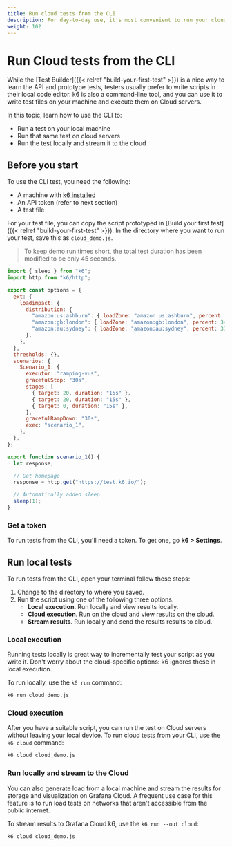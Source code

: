 ```yaml
---
title: Run cloud tests from the CLI 
description: For day-to-day use, it's most convenient to run your cloud tests from you own CLI.
weight: 102
---
```


# Run Cloud tests from the CLI

While the [Test Builder]({{< relref "build-your-first-test" >}}) is a nice way to learn the API and prototype tests, testers usually prefer to write scripts in their local code editor.
k6 is also a command-line tool, and you can use it to write test files on your machine and execute them on Cloud servers.

In this topic, learn how to use the CLI to:

- Run a test on your local machine 
- Run that same test on cloud servers
- Run the test locally and stream it to the cloud

## Before you start

To use the CLI test, you need the following:

- A machine with [k6 installed](https://k6.io/docs/get-started/installation)
- An API token (refer to next section)
- A test file

For your test file, you can copy the script prototyped in [Build your first test]({{< relref "build-your-first-test" >}}).
In the directory where you want to run your test, save this as `cloud_demo.js`.

> To keep demo run times short, the total test duration has been modified to be only 45 seconds.

```javascript
import { sleep } from "k6";
import http from "k6/http";

export const options = {
  ext: {
    loadimpact: {
      distribution: {
        "amazon:us:ashburn": { loadZone: "amazon:us:ashburn", percent: 34 },
        "amazon:gb:london": { loadZone: "amazon:gb:london", percent: 34 },
        "amazon:au:sydney": { loadZone: "amazon:au:sydney", percent: 33 },
      },
    },
  },
  thresholds: {},
  scenarios: {
    Scenario_1: {
      executor: "ramping-vus",
      gracefulStop: "30s",
      stages: [
        { target: 20, duration: "15s" },
        { target: 20, duration: "15s" },
        { target: 0, duration: "15s" },
      ],
      gracefulRampDown: "30s",
      exec: "scenario_1",
    },
  },
};

export function scenario_1() {
  let response;

  // Get homepage
  response = http.get("https://test.k6.io/");

  // Automatically added sleep
  sleep(1);
}
```

### Get a token

To run tests from the CLI, you'll need a token.
To get one, go **k6 > Settings**.

<!--- WRITERS_NOTE  complete this step when API token exists-->

## Run local tests

To run tests from the CLI, open your terminal follow these steps:

1. Change to the directory to where you saved.
1. Run the script using one of the following three options.
   - **Local execution**. Run locally and view results locally.
   - **Cloud execution**. Run on the cloud and view results on the cloud.
   - **Stream results**. Run locally and send the results results to cloud. 

### Local execution

Running tests locally is great way to incrementally test your script as you write it.
Don't worry about the cloud-specific options: k6 ignores these in local execution.

To run locally, use the `k6 run` command:

```bash
k6 run cloud_demo.js
```

### Cloud execution

After you have a suitable script, you can run the test on Cloud servers without leaving your local device.
To run cloud tests from your CLI, use the `k6 cloud` command:
  
```bash
k6 cloud cloud_demo.js
```
  
### Run locally and stream to the Cloud
  
You can also generate load from a local machine and stream the results for storage and visualization on Grafana Cloud.
A frequent use case for this feature is to run load tests on networks that aren't accessible from the public internet.

To stream results to Grafana Cloud k6, use the `k6 run --out cloud`:

```bash
k6 cloud cloud_demo.js
```

